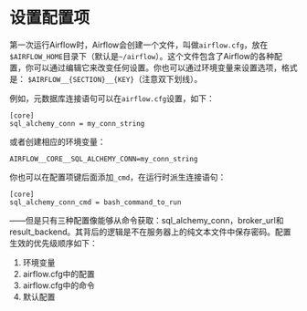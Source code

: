 # 设置配置项

第一次运行Airflow时，Airflow会创建一个文件，叫做`airflow.cfg`，放在`$AIRFLOW_HOME`目录下（默认是`~/airflow`）。这个文件包含了Airflow的各种配置，你可以通过编辑它来改变任何设置。你也可以通过环境变量来设置选项，格式是： `$AIRFLOW__{SECTION}__{KEY}`（注意双下划线）。

例如，元数据库连接语句可以在`airflow.cfg`设置，如下：

```text
[core]
sql_alchemy_conn = my_conn_string
```

或者创建相应的环境变量：

```text
AIRFLOW__CORE__SQL_ALCHEMY_CONN=my_conn_string
```

你也可以在配置项键后面添加`_cmd`，在运行时派生连接语句：

```text
[core]
sql_alchemy_conn_cmd = bash_command_to_run
```

——但是只有三种配置像能够从命令获取：sql\_alchemy\_conn，broker\_url和result\_backend。其背后的逻辑是不在服务器上的纯文本文件中保存密码。配置生效的优先级顺序如下：

1. 环境变量
2. airflow.cfg中的配置
3. airflow.cfg中的命令
4. 默认配置

